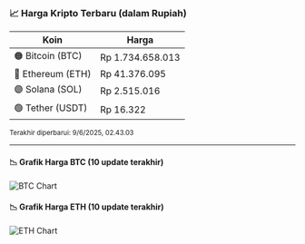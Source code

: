 

<!-- HARGA_KRIPTO -->
### 📈 Harga Kripto Terbaru (dalam Rupiah)

| Koin     | Harga         |
|----------|---------------|
| 🟠 Bitcoin (BTC)   | Rp 1.734.658.013 |
| 🔵 Ethereum (ETH)  | Rp 41.376.095 |
| 🟣 Solana (SOL)    | Rp 2.515.016 |
| 🟢 Tether (USDT)   | Rp 16.322 |

<sub>Terakhir diperbarui: 9/6/2025, 02.43.03</sub>

---

#### 📉 Grafik Harga BTC (10 update terakhir)
![BTC Chart](https://quickchart.io/chart?c=%7B%22type%22%3A%22line%22%2C%22data%22%3A%7B%22labels%22%3A%5B%2217%3A30%3A30%22%2C%2217%3A43%3A13%22%2C%2217%3A54%3A19%22%2C%2218%3A23%3A59%22%2C%2218%3A47%3A40%22%2C%2218%3A56%3A19%22%2C%2218%3A58%3A39%22%2C%2219%3A20%3A21%22%2C%2219%3A31%3A41%22%2C%2219%3A43%3A03%22%5D%2C%22datasets%22%3A%5B%7B%22label%22%3A%22Bitcoin%22%2C%22data%22%3A%5B1734981291%2C1735014438%2C1734221952%2C1733792072%2C1734775769%2C1734868567%2C1734906578%2C1735382744%2C1734832111%2C1734658013%5D%2C%22fill%22%3Afalse%2C%22borderColor%22%3A%22blue%22%2C%22tension%22%3A0.1%7D%5D%7D%7D)

#### 📉 Grafik Harga ETH (10 update terakhir)
![ETH Chart](https://quickchart.io/chart?c=%7B%22type%22%3A%22line%22%2C%22data%22%3A%7B%22labels%22%3A%5B%2217%3A30%3A30%22%2C%2217%3A43%3A13%22%2C%2217%3A54%3A19%22%2C%2218%3A23%3A59%22%2C%2218%3A47%3A40%22%2C%2218%3A56%3A19%22%2C%2218%3A58%3A39%22%2C%2219%3A20%3A21%22%2C%2219%3A31%3A41%22%2C%2219%3A43%3A03%22%5D%2C%22datasets%22%3A%5B%7B%22label%22%3A%22Ethereum%22%2C%22data%22%3A%5B41261613%2C41264218%2C41257077%2C41251093%2C41287293%2C41286678%2C41290726%2C41377205%2C41387721%2C41376095%5D%2C%22fill%22%3Afalse%2C%22borderColor%22%3A%22blue%22%2C%22tension%22%3A0.1%7D%5D%7D%7D)

<!-- /HARGA_KRIPTO -->